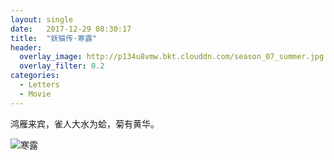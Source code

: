 ```yaml
---
layout: single
date:   2017-12-29 08:30:17
title:  "妖猫传·寒露"
header:
  overlay_image: http://p134u8vmw.bkt.clouddn.com/season_07_summer.jpg
  overlay_filter: 0.2
categories:
  - Letters
  - Movie
---
```


鸿雁来宾，雀人大水为蛤，菊有黄华。

![寒露](https://img3.doubanio.com/view/photo/l/public/p2501589052.webp)